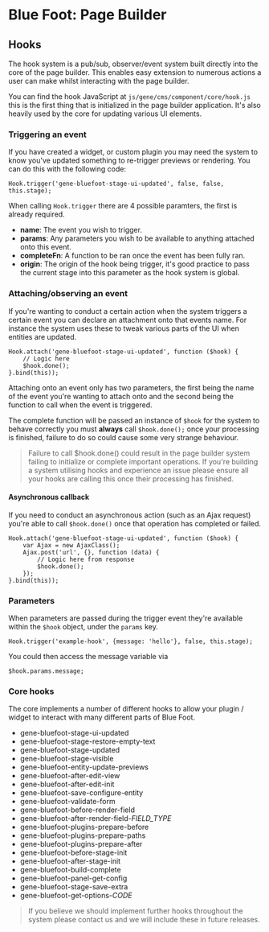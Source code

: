 # Blue Foot: Page Builder
## Hooks

The hook system is a pub/sub, observer/event system built directly into the core of the page builder. This enables easy extension to numerous actions a user can make whilst interacting with the page builder. 

You can find the hook JavaScript at `js/gene/cms/component/core/hook.js` this is the first thing that is initialized in the page builder application. It's also heavily used by the core for updating various UI elements.

### Triggering an event
If you have created a widget, or custom plugin you may need the system to know you've updated something to re-trigger previews or rendering. You can do this with the following code:

```
Hook.trigger('gene-bluefoot-stage-ui-updated', false, false, this.stage);
```
When calling `Hook.trigger` there are 4 possible paramters, the first is already required.

- **name**: The event you wish to trigger.
- **params**: Any parameters you wish to be available to anything attached onto this event.
- **completeFn**: A function to be ran once the event has been fully ran.
- **origin**: The origin of the hook being trigger, it's good practice to pass the current stage into this parameter as the hook system is global.

### Attaching/observing an event
If you're wanting to conduct a certain action when the system triggers a certain event you can declare an attachment onto that events name. For instance the system uses these to tweak various parts of the UI when entities are updated.

```
Hook.attach('gene-bluefoot-stage-ui-updated', function ($hook) {
    // Logic here
    $hook.done();
}.bind(this));
```
Attaching onto an event only has two parameters, the first being the name of the event you're wanting to attach onto and the second being the function to call when the event is triggered.

The complete function will be passed an instance of `$hook` for the system to behave correctly you must **always** call `$hook.done();` once your processing is finished, failure to do so could cause some very strange behaviour.

> Failure to call $hook.done() could result in the page builder system failing to initialize or complete important operations. If you're building a system utilising hooks and experience an issue please ensure all your hooks are calling this once their processing has finished.

#### Asynchronous callback
If you need to conduct an asynchronous action (such as an Ajax request) you're able to call `$hook.done()` once that operation has completed or failed. 

```
Hook.attach('gene-bluefoot-stage-ui-updated', function ($hook) {
    var Ajax = new AjaxClass();
    Ajax.post('url', {}, function (data) {
        // Logic here from response
        $hook.done();
    });
}.bind(this));
```

### Parameters
When parameters are passed during the trigger event they're available within the `$hook` object, under the `params` key.

```
Hook.trigger('example-hook', {message: 'hello'}, false, this.stage);
```

You could then access the message variable via
```
$hook.params.message;
```

### Core hooks
The core implements a number of different hooks to allow your plugin / widget to interact with many different parts of Blue Foot.

- gene-bluefoot-stage-ui-updated
- gene-bluefoot-stage-restore-empty-text
- gene-bluefoot-stage-updated
- gene-bluefoot-stage-visible
- gene-bluefoot-entity-update-previews
- gene-bluefoot-after-edit-view
- gene-bluefoot-after-edit-init
- gene-bluefoot-save-configure-entity
- gene-bluefoot-validate-form
- gene-bluefoot-before-render-field
- gene-bluefoot-after-render-field-*FIELD_TYPE*
- gene-bluefoot-plugins-prepare-before
- gene-bluefoot-plugins-prepare-paths
- gene-bluefoot-plugins-prepare-after
- gene-bluefoot-before-stage-init
- gene-bluefoot-after-stage-init
- gene-bluefoot-build-complete
- gene-bluefoot-panel-get-config
- gene-bluefoot-stage-save-extra
- gene-bluefoot-get-options-*CODE*

> If you believe we should implement further hooks throughout the system please contact us and we will include these in future releases.
